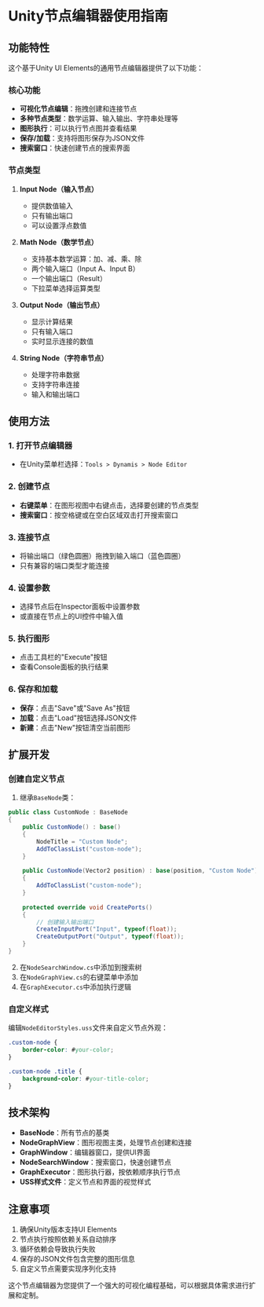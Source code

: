 ﻿# Unity节点编辑器使用指南

## 功能特性

这个基于Unity UI Elements的通用节点编辑器提供了以下功能：

### 核心功能
- **可视化节点编辑**：拖拽创建和连接节点
- **多种节点类型**：数学运算、输入输出、字符串处理等
- **图形执行**：可以执行节点图并查看结果
- **保存/加载**：支持将图形保存为JSON文件
- **搜索窗口**：快速创建节点的搜索界面

### 节点类型

1. **Input Node（输入节点）**
   - 提供数值输入
   - 只有输出端口
   - 可以设置浮点数值

2. **Math Node（数学节点）**
   - 支持基本数学运算：加、减、乘、除
   - 两个输入端口（Input A、Input B）
   - 一个输出端口（Result）
   - 下拉菜单选择运算类型

3. **Output Node（输出节点）**
   - 显示计算结果
   - 只有输入端口
   - 实时显示连接的数值

4. **String Node（字符串节点）**
   - 处理字符串数据
   - 支持字符串连接
   - 输入和输出端口

## 使用方法

### 1. 打开节点编辑器
- 在Unity菜单栏选择：`Tools > Dynamis > Node Editor`

### 2. 创建节点
- **右键菜单**：在图形视图中右键点击，选择要创建的节点类型
- **搜索窗口**：按空格键或在空白区域双击打开搜索窗口

### 3. 连接节点
- 将输出端口（绿色圆圈）拖拽到输入端口（蓝色圆圈）
- 只有兼容的端口类型才能连接

### 4. 设置参数
- 选择节点后在Inspector面板中设置参数
- 或直接在节点上的UI控件中输入值

### 5. 执行图形
- 点击工具栏的"Execute"按钮
- 查看Console面板的执行结果

### 6. 保存和加载
- **保存**：点击"Save"或"Save As"按钮
- **加载**：点击"Load"按钮选择JSON文件
- **新建**：点击"New"按钮清空当前图形

## 扩展开发

### 创建自定义节点

1. 继承`BaseNode`类：
```csharp
public class CustomNode : BaseNode
{
    public CustomNode() : base()
    {
        NodeTitle = "Custom Node";
        AddToClassList("custom-node");
    }
    
    public CustomNode(Vector2 position) : base(position, "Custom Node")
    {
        AddToClassList("custom-node");
    }
    
    protected override void CreatePorts()
    {
        // 创建输入输出端口
        CreateInputPort("Input", typeof(float));
        CreateOutputPort("Output", typeof(float));
    }
}
```

2. 在`NodeSearchWindow.cs`中添加到搜索树
3. 在`NodeGraphView.cs`的右键菜单中添加
4. 在`GraphExecutor.cs`中添加执行逻辑

### 自定义样式

编辑`NodeEditorStyles.uss`文件来自定义节点外观：
```css
.custom-node {
    border-color: #your-color;
}

.custom-node .title {
    background-color: #your-title-color;
}
```

## 技术架构

- **BaseNode**：所有节点的基类
- **NodeGraphView**：图形视图主类，处理节点创建和连接
- **GraphWindow**：编辑器窗口，提供UI界面
- **NodeSearchWindow**：搜索窗口，快速创建节点
- **GraphExecutor**：图形执行器，按依赖顺序执行节点
- **USS样式文件**：定义节点和界面的视觉样式

## 注意事项

1. 确保Unity版本支持UI Elements
2. 节点执行按照依赖关系自动排序
3. 循环依赖会导致执行失败
4. 保存的JSON文件包含完整的图形信息
5. 自定义节点需要实现序列化支持

这个节点编辑器为您提供了一个强大的可视化编程基础，可以根据具体需求进行扩展和定制。
